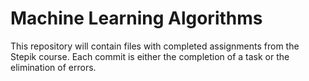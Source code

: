 # Machine Learning Algorithms

This repository will contain files with completed assignments from the Stepik course. Each commit is either the completion of a task or the elimination of errors.